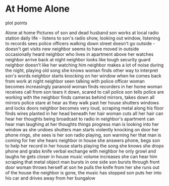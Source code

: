 # At Home Alone

plot points

Alone at home
Pictures of son and dead husband
son works at local radio station
daily life - listens to son's radio show, looking out window, listening to records
sees police officers walking down street
doesn't go outside - doesn't get visits
new neighbor seems to have moved in outside
occasionally heard neighbor who lives in apartment above her
watches neighbor arrive back at night
neighbor looks like tough security guard
neighbor doesn't like her watching him
neighbor makes a lot of noise during the night, playing old song she knows
woman finds other way to interpret son's words
neighbor starts knocking on her window when he comes back from work at night
neighbor seen talking with police officer
woman becomes increasingly paranoid
woman finds recorders in her home
woman receives call from son
tears it down, scared to call police
son tells police are working with the neighbor
finds cameras behind mirrors, takes down all mirrors
police stare at hear as they walk past her house
shutters windows and locks doors
neighbor becomes very loud, scraping metal along his floor
finds wires planted in her head beneath her hair
woman cuts all her hair
can hear her thoughts being broadcast to radio in neighbor's apartment
can hear man laughing at her thoughts
things progress
man is looking into her window as she undoes shutters
man starts violently knocking on door
her phone rings, she sees is her son
radio playing, son warning her that man is coming for her
she hears neighbor in house
she answers phone, begs son to help her
record in her house starts playing the song she knows
she drops phone and grabs knife
verbal exchange with neighbor
he only growl and laughs
he gets closer in house
music volume increases
she can hear him scraping that metal object
man bursts in one side
son bursts through front door
woman throws herself at son
he pulls the knife from her
she runs out of the house
the neighbor is gone, the music has stopped
son puts her into his car and drives away from her bungalow